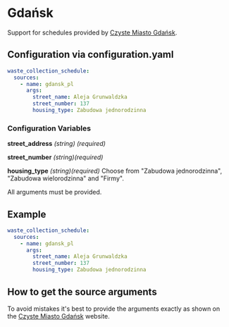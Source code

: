 # Gdańsk

Support for schedules provided by [Czyste Miasto Gdańsk](https://czystemiasto.gdansk.pl/harmonogram-odbioru-odpadow/).

## Configuration via configuration.yaml

```yaml
waste_collection_schedule:
  sources:
    - name: gdansk_pl
      args:
        street_name: Aleja Grunwaldzka
        street_number: 137
        housing_type: Zabudowa jednorodzinna
```

### Configuration Variables

**street_address**
*(string) (required)*

**street_number**
*(string)(required)*

**housing_type**
*(string)(required)*
Choose from "Zabudowa jednorodzinna", "Zabudowa wielorodzinna" and "Firmy".

All arguments must be provided.

## Example

```yaml
waste_collection_schedule:
  sources:
    - name: gdansk_pl
      args:
        street_name: Aleja Grunwaldzka
        street_number: 137
        housing_type: Zabudowa jednorodzinna
```

## How to get the source arguments

To avoid mistakes it's best to provide the arguments exactly as shown on the [Czyste Miasto Gdańsk](https://czystemiasto.gdansk.pl/harmonogram-odbioru-odpadow/) website.
